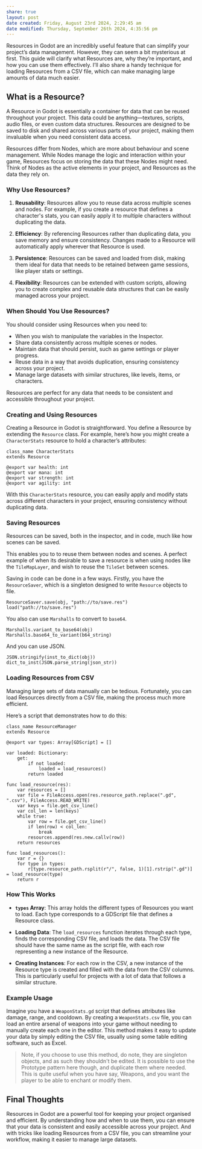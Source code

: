 ```yaml
---
share: true
layout: post
date created: Friday, August 23rd 2024, 2:29:45 am
date modified: Thursday, September 26th 2024, 4:35:56 pm
---
```


Resources in Godot are an incredibly useful feature that can simplify your project’s data management. However, they can seem a bit mysterious at first. This guide will clarify what Resources are, why they’re important, and how you can use them effectively. I’ll also share a handy technique for loading Resources from a CSV file, which can make managing large amounts of data much easier.

## What is a Resource?

A Resource in Godot is essentially a container for data that can be reused throughout your project. This data could be anything—textures, scripts, audio files, or even custom data structures. Resources are designed to be saved to disk and shared across various parts of your project, making them invaluable when you need consistent data access.

Resources differ from Nodes, which are more about behaviour and scene management. While Nodes manage the logic and interaction within your game, Resources focus on storing the data that these Nodes might need. Think of Nodes as the active elements in your project, and Resources as the data they rely on.

### Why Use Resources?

1. **Reusability**: Resources allow you to reuse data across multiple scenes and nodes. For example, if you create a resource that defines a character's stats, you can easily apply it to multiple characters without duplicating the data.

2. **Efficiency**: By referencing Resources rather than duplicating data, you save memory and ensure consistency. Changes made to a Resource will automatically apply wherever that Resource is used.

3. **Persistence**: Resources can be saved and loaded from disk, making them ideal for data that needs to be retained between game sessions, like player stats or settings.

4. **Flexibility**: Resources can be extended with custom scripts, allowing you to create complex and reusable data structures that can be easily managed across your project.

### When Should You Use Resources?

You should consider using Resources when you need to:

- When you wish to manipulate the variables in the Inspector.
- Share data consistently across multiple scenes or nodes.
- Maintain data that should persist, such as game settings or player progress.
- Reuse data in a way that avoids duplication, ensuring consistency across your project.
- Manage large datasets with similar structures, like levels, items, or characters.

Resources are perfect for any data that needs to be consistent and accessible throughout your project.

### Creating and Using Resources

Creating a Resource in Godot is straightforward. You define a Resource by extending the `Resource` class. For example, here’s how you might create a `CharacterStats` resource to hold a character’s attributes:

```gdscript
class_name CharacterStats
extends Resource

@export var health: int
@export var mana: int
@export var strength: int
@export var agility: int
```

With this `CharacterStats` resource, you can easily apply and modify stats across different characters in your project, ensuring consistency without duplicating data.

### Saving Resources

Resources can be saved, both in the inspector, and in code, much like how scenes can be saved.

This enables you to to reuse them between nodes and scenes. A perfect example of when its desirable to save a resource is when using nodes like the `TileMapLayer`, and wish to reuse the `TileSet` between scenes.

Saving in code can be done in a few ways. Firstly, you have the `ResourceSaver`, which is a singleton designed to write `Resource` objects to file.

```
ResourceSaver.save(obj, "path://to/save.res")
load("path://to/save.res")
```

You also can use `Marshalls` to convert to `base64`.

```
Marshalls.variant_to_base64(obj)
Marshalls.base64_to_variant(b64_string)
```

And you can use JSON.

```
JSON.stringify(inst_to_dict(obj))
dict_to_inst(JSON.parse_string(json_str))
```

### Loading Resources from CSV

Managing large sets of data manually can be tedious. Fortunately, you can load Resources directly from a CSV file, making the process much more efficient.

Here’s a script that demonstrates how to do this:

```gdscript
class_name ResourceManager
extends Resource

@export var types: Array[GDScript] = []

var loaded: Dictionary:
    get:
        if not loaded:
            loaded = load_resources()
        return loaded

func load_resource(res):
    var resources = []
    var file = FileAccess.open(res.resource_path.replace(".gd", ".csv"), FileAccess.READ_WRITE)
    var keys = file.get_csv_line()
    var col_len = len(keys)
    while true:
        var row = file.get_csv_line()
        if len(row) < col_len:
            break
        resources.append(res.new.callv(row))
    return resources

func load_resources():
    var r = {}
    for type in types:
        r[type.resource_path.rsplit(r"/", false, 1)[1].rstrip(".gd")] = load_resource(type)
    return r
```

### How This Works

- **`types` Array**: This array holds the different types of Resources you want to load. Each type corresponds to a GDScript file that defines a Resource class.

- **Loading Data**: The `load_resources` function iterates through each type, finds the corresponding CSV file, and loads the data. The CSV file should have the same name as the script file, with each row representing a new instance of the Resource.

- **Creating Instances**: For each row in the CSV, a new instance of the Resource type is created and filled with the data from the CSV columns. This is particularly useful for projects with a lot of data that follows a similar structure.

### Example Usage

Imagine you have a `WeaponStats.gd` script that defines attributes like damage, range, and cooldown. By creating a `WeaponStats.csv` file, you can load an entire arsenal of weapons into your game without needing to manually create each one in the editor. This method makes it easy to update your data by simply editing the CSV file, usually using some table editing software, such as Excel.

> Note, if you choose to use this method, do note, they are singleton objects, and as such they shouldn't be edited. It is possible to use the Prototype pattern here though, and duplicate them where needed. This is quite useful when you have say, Weapons, and you want the player to be able to enchant or modify them.

## Final Thoughts

Resources in Godot are a powerful tool for keeping your project organised and efficient. By understanding how and when to use them, you can ensure that your data is consistent and easily accessible across your project. And with tricks like loading Resources from a CSV file, you can streamline your workflow, making it easier to manage large datasets.
